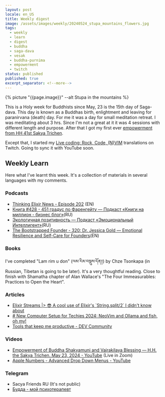 ```yaml
---
layout: post
locale: en_US
title: Weekly digest
image: /assets/images/weekly/20240524_stupa_mountains_flowers.jpg
tags:
  - weekly
  - learn
  - digest
  - buddha
  - saga-dava
  - vesak
  - buddha-purnima
  - empowerment
  - twitch
status: published
published: true
excerpt_separator: <!--more-->
---
```


{% picture "{{page.image}}" --alt Stupa in the mountains %}

This is a Holy week for Buddhists since May, 23 is the 15th day of Saga-dava. This day is known as a Buddhas birth, enlightment and leaving for paranirvana (death) day. For me it was a day for small meditation retreat. I was meditating about 3 hrs. Since I'm not a great at it it was 4 sessions with different length and purpose. After that I got my first ever [empowerment from HH 41st  Sakya Trichen](https://www.youtube.com/live/WPp8gTxa-F4?si=VNU_Hw04IJW4Ala6).

Except that, I started my [Live coding: Rock, Code, (N)VIM](https://www.twitch.tv/videos/2153861601) translations on Twitch. Going to sync it with YouTube soon.

<!--more-->

## Weekly Learn
Here what I've learnt this week. It's a collection of materials  in several languages with my comments.

### Podcasts
- [Thinking Elixir News - Episode 202](https://podcast.thinkingelixir.com/202) (EN)
- [Книга #428 - 451 градус по Фаренгейту — Подкаст «Книги на миллион - бизнес блог»](https://ikniga.mave.digital/ep-440)(RU)
- [Экологичная позитивность — Подкаст «Эмоциональный Интеллигент»](https://emotional.mave.digital/ep-133)(RU)
- [The Bootstrapped Founder - 320: Dr. Jessica Gold — Emotional Resilience and Self-Care for Founders](https://tbf.fm/episodes/320-dr-jessica-gold-emotional-resilience-and-self-care-for-founders)(EN)

### Books
I've completed "Lam rim u don" (ལམ་རིམ་བསྡུས་དོན།།) by Chze Tsonkapa (in Russian, Tibetan is going to be later). It's a very thoughtful reading.
Close to finish with Shamatha chapter of Alan Wallace's "The Four Immeasurables: Practices to Open the Heart".

### Articles
- [Elixir Streams \|\> 😎 A cool use of Elixir's \`String.split/2\` I didn't know about](https://www.elixirstreams.com/tips/string-split?utm_source=elixir-merge)
- [# New Computer Setup for Techies 2024: NeoVim and Ollama and fish, oh my!](https://medium.com/@devhellomello/new-computer-setup-for-techies-2024-neovim-and-ollama-and-fish-oh-my-60cf3879bad8)
- [Tools that keep me productive - DEV Community](https://dev.to/nickytonline/tools-that-keep-me-productive-1no5)


### Videos
- [Empowerment of Buddha Shakyamuni and Vajrakilaya Blessing — H.H. the Sakya Trichen. May 23, 2024 - YouTube](https://www.youtube.com/watch?v=WPp8gTxa-F4) (Live in Zoom)
- [Apple Numbers - Advanced Drop Down Menus - YouTube](https://youtu.be/Wk3uVmlRkIQ?si=62J-3L8-tYQ1qVXx)

### Telegram
- Sacya Friends RU (It's not public)
- [Будда - мой психотерапевт](https://t.me/Buddha_is_my_theropist_ru)
